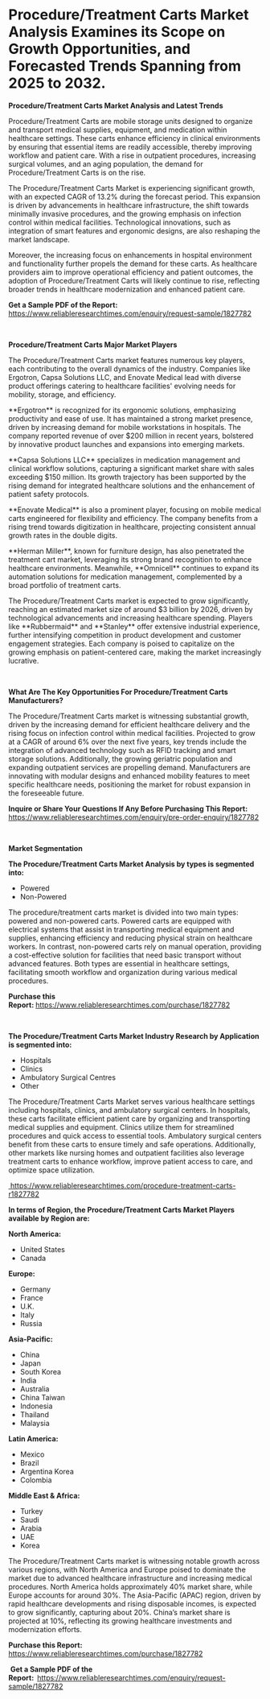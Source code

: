<p><h1>Procedure/Treatment Carts Market Analysis Examines its Scope on Growth Opportunities, and Forecasted Trends Spanning from 2025 to 2032.</h1></p><p><strong>Procedure/Treatment Carts Market Analysis and Latest Trends</strong></p>
<p><p>Procedure/Treatment Carts are mobile storage units designed to organize and transport medical supplies, equipment, and medication within healthcare settings. These carts enhance efficiency in clinical environments by ensuring that essential items are readily accessible, thereby improving workflow and patient care. With a rise in outpatient procedures, increasing surgical volumes, and an aging population, the demand for Procedure/Treatment Carts is on the rise.</p><p>The Procedure/Treatment Carts Market is experiencing significant growth, with an expected CAGR of 13.2% during the forecast period. This expansion is driven by advancements in healthcare infrastructure, the shift towards minimally invasive procedures, and the growing emphasis on infection control within medical facilities. Technological innovations, such as integration of smart features and ergonomic designs, are also reshaping the market landscape. </p><p>Moreover, the increasing focus on enhancements in hospital environment and functionality further propels the demand for these carts. As healthcare providers aim to improve operational efficiency and patient outcomes, the adoption of Procedure/Treatment Carts will likely continue to rise, reflecting broader trends in healthcare modernization and enhanced patient care.</p></p>
<p><strong>Get a Sample PDF of the Report:&nbsp;</strong> <a href="https://www.reliableresearchtimes.com/enquiry/request-sample/1827782?utm_campaign=2006&utm_medium=2&utm_source=Github&utm_content=ia&utm_term=14042025&utm_id=proceduretreatment-carts">https://www.reliableresearchtimes.com/enquiry/request-sample/1827782</a></p>
<p>&nbsp;</p>
<p><strong>Procedure/Treatment Carts Major Market Players</strong></p>
<p><p>The Procedure/Treatment Carts market features numerous key players, each contributing to the overall dynamics of the industry. Companies like Ergotron, Capsa Solutions LLC, and Enovate Medical lead with diverse product offerings catering to healthcare facilities' evolving needs for mobility, storage, and efficiency.</p><p>**Ergotron** is recognized for its ergonomic solutions, emphasizing productivity and ease of use. It has maintained a strong market presence, driven by increasing demand for mobile workstations in hospitals. The company reported revenue of over $200 million in recent years, bolstered by innovative product launches and expansions into emerging markets.</p><p>**Capsa Solutions LLC** specializes in medication management and clinical workflow solutions, capturing a significant market share with sales exceeding $150 million. Its growth trajectory has been supported by the rising demand for integrated healthcare solutions and the enhancement of patient safety protocols.</p><p>**Enovate Medical** is also a prominent player, focusing on mobile medical carts engineered for flexibility and efficiency. The company benefits from a rising trend towards digitization in healthcare, projecting consistent annual growth rates in the double digits.</p><p>**Herman Miller**, known for furniture design, has also penetrated the treatment cart market, leveraging its strong brand recognition to enhance healthcare environments. Meanwhile, **Omnicell** continues to expand its automation solutions for medication management, complemented by a broad portfolio of treatment carts.</p><p>The Procedure/Treatment Carts market is expected to grow significantly, reaching an estimated market size of around $3 billion by 2026, driven by technological advancements and increasing healthcare spending. Players like **Rubbermaid** and **Stanley** offer extensive industrial experience, further intensifying competition in product development and customer engagement strategies. Each company is poised to capitalize on the growing emphasis on patient-centered care, making the market increasingly lucrative.</p></p>
<p>&nbsp;</p>
<p><strong>What Are The Key Opportunities For Procedure/Treatment Carts Manufacturers?</strong></p>
<p><p>The Procedure/Treatment Carts market is witnessing substantial growth, driven by the increasing demand for efficient healthcare delivery and the rising focus on infection control within medical facilities. Projected to grow at a CAGR of around 6% over the next five years, key trends include the integration of advanced technology such as RFID tracking and smart storage solutions. Additionally, the growing geriatric population and expanding outpatient services are propelling demand. Manufacturers are innovating with modular designs and enhanced mobility features to meet specific healthcare needs, positioning the market for robust expansion in the foreseeable future.</p></p>
<p><strong>Inquire or Share Your Questions If Any Before Purchasing This Report:</strong> <a href="https://www.reliableresearchtimes.com/enquiry/pre-order-enquiry/1827782?utm_campaign=2006&utm_medium=2&utm_source=Github&utm_content=ia&utm_term=14042025&utm_id=proceduretreatment-carts">https://www.reliableresearchtimes.com/enquiry/pre-order-enquiry/1827782</a></p>
<p>&nbsp;</p>
<p><strong>Market Segmentation</strong></p>
<p><strong>The Procedure/Treatment Carts Market Analysis by types is segmented into:</strong></p>
<p><ul><li>Powered</li><li>Non-Powered</li></ul></p>
<p><p>The procedure/treatment carts market is divided into two main types: powered and non-powered carts. Powered carts are equipped with electrical systems that assist in transporting medical equipment and supplies, enhancing efficiency and reducing physical strain on healthcare workers. In contrast, non-powered carts rely on manual operation, providing a cost-effective solution for facilities that need basic transport without advanced features. Both types are essential in healthcare settings, facilitating smooth workflow and organization during various medical procedures.</p></p>
<p><strong>Purchase this Report:&nbsp;</strong><a href="https://www.reliableresearchtimes.com/purchase/1827782?utm_campaign=2006&utm_medium=2&utm_source=Github&utm_content=ia&utm_term=14042025&utm_id=proceduretreatment-carts">https://www.reliableresearchtimes.com/purchase/1827782</a></p>
<p>&nbsp;</p>
<p><strong>The Procedure/Treatment Carts Market Industry Research by Application is segmented into:</strong></p>
<p><ul><li>Hospitals</li><li>Clinics</li><li>Ambulatory Surgical Centres</li><li>Other</li></ul></p>
<p><p>The Procedure/Treatment Carts Market serves various healthcare settings including hospitals, clinics, and ambulatory surgical centers. In hospitals, these carts facilitate efficient patient care by organizing and transporting medical supplies and equipment. Clinics utilize them for streamlined procedures and quick access to essential tools. Ambulatory surgical centers benefit from these carts to ensure timely and safe operations. Additionally, other markets like nursing homes and outpatient facilities also leverage treatment carts to enhance workflow, improve patient access to care, and optimize space utilization.</p></p>
<p><a href="https://www.reliableresearchtimes.com/procedure-treatment-carts-r1827782?utm_campaign=2006&utm_medium=2&utm_source=Github&utm_content=ia&utm_term=14042025&utm_id=proceduretreatment-carts">&nbsp;https://www.reliableresearchtimes.com/procedure-treatment-carts-r1827782</a></p>
<p><strong>In terms of Region, the Procedure/Treatment Carts Market Players available by Region are:</strong></p>
<p>
    <p> <strong> North America: </strong>
        <ul>
            <li>United States</li>
            <li>Canada</li>
        </ul>
        </p> 
    <p> <strong> Europe: </strong>
        <ul>
            <li>Germany</li>
            <li>France</li>
            <li>U.K.</li>
            <li>Italy</li>
            <li>Russia</li>
        </ul>
        </p> 
    <p> <strong> Asia-Pacific: </strong>
        <ul>
            <li>China</li>
            <li>Japan</li>
            <li>South Korea</li>
            <li>India</li>
            <li>Australia</li>
            <li>China Taiwan</li>
            <li>Indonesia</li>
            <li>Thailand</li>
            <li>Malaysia</li>
        </ul>
        </p> 
    <p> <strong> Latin America: </strong>
        <ul>
            <li>Mexico</li>
            <li>Brazil</li>
            <li>Argentina Korea</li>
            <li>Colombia</li>
        </ul>
        </p> 
    <p> <strong> Middle East & Africa: </strong>
        <ul>
            <li>Turkey</li>
            <li>Saudi</li>
            <li>Arabia</li>
            <li>UAE</li>
            <li>Korea</li>
        </ul>
    </p>
    </p>
<p><p>The Procedure/Treatment Carts market is witnessing notable growth across various regions, with North America and Europe poised to dominate the market due to advanced healthcare infrastructure and increasing medical procedures. North America holds approximately 40% market share, while Europe accounts for around 30%. The Asia-Pacific (APAC) region, driven by rapid healthcare developments and rising disposable incomes, is expected to grow significantly, capturing about 20%. China’s market share is projected at 10%, reflecting its growing healthcare investments and modernization efforts.</p></p>
<p><strong>Purchase this Report: </strong><a href="https://www.reliableresearchtimes.com/purchase/1827782?utm_campaign=2006&utm_medium=2&utm_source=Github&utm_content=ia&utm_term=14042025&utm_id=proceduretreatment-carts">https://www.reliableresearchtimes.com/purchase/1827782</a></p>
<p>&nbsp;<strong>Get a Sample PDF of the Report:&nbsp;&nbsp;</strong><a href="https://www.reliableresearchtimes.com/enquiry/request-sample/1827782?utm_campaign=2006&utm_medium=2&utm_source=Github&utm_content=ia&utm_term=14042025&utm_id=proceduretreatment-carts">https://www.reliableresearchtimes.com/enquiry/request-sample/1827782</a></p>
<p><strong></strong></p>
<p><p></p><p></p><p></p></p>